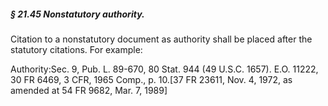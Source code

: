 ##### § 21.45 Nonstatutory authority. #####

Citation to a nonstatutory document as authority shall be placed after the statutory citations. For example:

Authority:Sec. 9, Pub. L. 89-670, 80 Stat. 944 (49 U.S.C. 1657). E.O. 11222, 30 FR 6469, 3 CFR, 1965 Comp., p. 10.[37 FR 23611, Nov. 4, 1972, as amended at 54 FR 9682, Mar. 7, 1989]